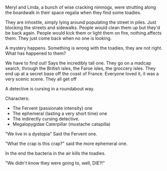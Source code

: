 



Meryl and Linda, a bunch of wise cracking nimnogs, were strutting along the boardwalk in their space regalia when they find some toadies. 

They are inhostile, simply lying around populating the street in piles. Just blocking the streets and sidewalks. People would clean them up but they'd be back again. People would kick them or light them on fire, nothing affects them. They just come back when no one is looking.

A mystery happens. Something is wrong with the toadies, they are not right. What has happened to them?

We have to find out! Says the incredibly tall one.
They go on a madcap search, through the British isles, the Faroe isles, the groccery isles.
They end up at a secret base off the coast of France. Everyone loved it, it was a very scenic scene.
They all get off


A detective is cursing in a roundabout way.







Characters:
- The Fervent (passionate intensity) one
- The ephemeral (lasting a very short time) one
- The indirectly cursing detective.
- Megalopygidae Caterpillar (mustache catapilla)













"We live in a dystopia" Said the Fervent one.

"What the crap is this crap?" said the more ephemeral one.

In the end the bacteria in the air kills the toadies.

"We didn't know they were going to, well, DIE?!"